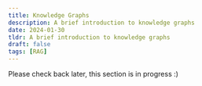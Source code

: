 ```yaml
---
title: Knowledge Graphs
description: A brief introduction to knowledge graphs
date: 2024-01-30
tldr: A brief introduction to knowledge graphs
draft: false
tags: [RAG] 
---
```


Please check back later, this section is in progress :)

